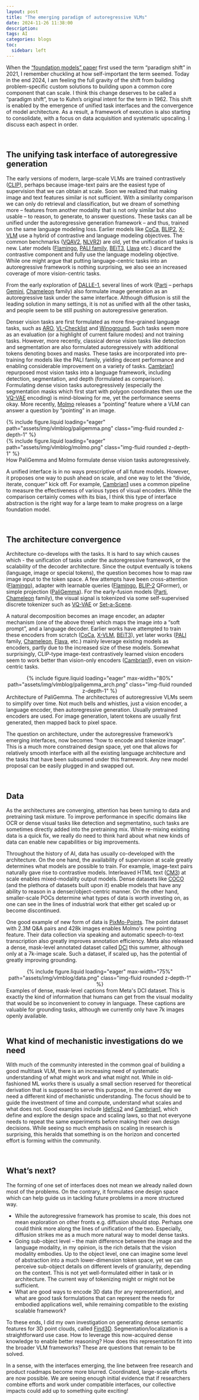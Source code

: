 ```yaml
---
layout: post
title: "The emerging paradigm of autoregressive VLMs"
date: 2024-11-26 11:38:00
description: 
tags: AI
categories: blogs
toc:
  sidebar: left
---
```


When the [“foundation models” paper](https://arxiv.org/abs/2108.07258) first used the term “paradigm shift” in 2021, I remember chuckling at how self-important the term seemed. Today in the end 2024, I am feeling the full gravity of the shift from building problem-specific custom solutions to building upon a common core component that can scale. I think this change deserves to be called a “paradigm shift”, true to Kuhn’s original intent for the term in 1962. This shift is enabled by the emergence of unified task interfaces and the convergence of model architecture. As a result, a framework of execution is also starting to consolidate, with a focus on data acquisition and systematic upscaling. I discuss each aspect in order.

<br>

## The unifying task interface of autoregressive generation
The early versions of modern, large-scale VLMs are trained contrastively ([CLIP](https://arxiv.org/abs/2103.00020)), perhaps because image-text pairs are the easiest type of supervision that we can obtain at scale. Soon we realized that making image and text features similar is not sufficient. With a similarity comparison we can only do retrieval and classification, but we dream of something more – features from another modality that is not only similar but also usable – to reason, to generate, to answer questions. These tasks can all be unified under the autoregressive generation framework – and thus, trained on the same language modeling loss. Earlier models like [CoCa](https://arxiv.org/abs/2205.01917), [BLIP2](https://arxiv.org/abs/2301.12597), [X-VLM](https://arxiv.org/abs/2111.08276) use a hybrid of contrastive and language modeling objectives. The common benchmarks ([VQAV2](https://arxiv.org/abs/1612.00837), [NLVR2](https://lil.nlp.cornell.edu/nlvr/)) are old, yet the unification of tasks is new. Later models ([Flamingo](https://arxiv.org/abs/2204.14198), [PALI family](https://arxiv.org/abs/2209.06794), [BEiT3](https://arxiv.org/abs/2208.10442), [Llava](https://arxiv.org/abs/2304.08485) etc.) discard the contrastive component and fully use the language modeling objective. While one might argue that putting language-centric tasks into an autoregressive framework is nothing surprising, we also see an increased coverage of more vision-centric tasks.

From the early exploration of [DALLE-1](https://arxiv.org/abs/2102.12092), several lines of work ([Parti](https://sites.research.google/parti/) – perhaps [Gemini](https://arxiv.org/abs/2312.11805), [Chameleon](https://arxiv.org/abs/2405.09818) family) also formulate image generation as an autoregressive task under the same interface. Although diffusion is still the leading solution in many settings, it is not as unified with all the other tasks, and people seem to be still pushing on autoregressive generation.

Denser vision tasks are first formulated as more fine-grained language tasks, such as [ARO](https://arxiv.org/abs/2210.01936), [VL-Checklist](https://arxiv.org/abs/2207.00221) and [Winoground](https://arxiv.org/abs/2204.03162). Such tasks seem more as an evaluation (or a highlight of current failure modes) and not training tasks. However, more recently, classical dense vision tasks like detection and segmentation are also formulated autoregressively with additional tokens denoting boxes and masks. These tasks are incorporated into pre-training for models like the PALI family, yielding decent performance and enabling considerable improvement on a variety of tasks. [Cambrian1](https://arxiv.org/abs/2406.16860) repurposed most vision tasks into a language framework, including detection, segmentation, and depth (formulated as comparison). Formulating dense vision tasks autoregressively (especially the segmentation masks which first start with polygon coordinates then use the [VQ-VAE](https://arxiv.org/abs/1711.00937) encoding) is mind-blowing for me, yet the performance seems okay. More recently, [Molmo](https://arxiv.org/abs/2409.17146) releases a “pointing” feature where a VLM can answer a question by “pointing” in an image.

<div class="row mt-4">
    <div class="col-sm mt-5 mt-md-0">
        {% include figure.liquid loading="eager" path="assets/img/vlmblog/paligemma.png" class="img-fluid rounded z-depth-1" %}
    </div>
    <div class="col-sm mt-5 mt-md-0">
    <div style="display: flex; margin: auto; justify-content: center; vertical-align: middle;">
        {% include figure.liquid loading="eager" path="assets/img/vlmblog/molmo.png" class="img-fluid rounded z-depth-1" %}
    </div>
    </div>
</div>
<div class="caption">
    How PaliGemma and Molmo formulate dense vision tasks autoregressively. 
</div>

A unified interface is in no ways prescriptive of all future models. However, it proposes one way to push ahead on scale, and one way to let the “divide, iterate, conquer” kick off. For example, [Cambrian1](https://arxiv.org/abs/2406.16860) uses a common pipeline to measure the effectiveness of various types of visual encoders. While the comparison certainly comes with its bias, I think this type of interface abstraction is the right way for a large team to make progress on a large foundation model.

<br>

## The architecture convergence
Architecture co-develops with the tasks. It is hard to say which causes which - the unification of tasks under the autoregressive framework, or the scalability of the decoder architecture. Since the output eventually is tokens (language, image or special tokens), the question becomes how to map raw image input to the token space. A few attempts have been cross-attention ([Flamingo](https://arxiv.org/abs/2204.14198)), adapter with learnable queries ([Flamingo](https://arxiv.org/abs/2204.14198), [BLIP-2](https://arxiv.org/abs/2301.12597) QFormer), or simple projection ([PaliGemma](https://arxiv.org/abs/2407.07726)). For the early-fusion models ([Parti](https://sites.research.google/parti/), [Chameleon](https://arxiv.org/abs/2405.09818) family), the visual signal is tokenized via some self-supervised discrete tokenizer such as [VQ-VAE](https://arxiv.org/abs/1711.00937) or [Set-a-Scene](https://arxiv.org/abs/2303.13450).

A natural decomposition becomes an image encoder, an adapter mechanism (one of the above three) which maps the image into a “soft prompt”, and a language decoder. Earlier works have attempted to train these encoders from scratch ([CoCa](https://arxiv.org/abs/2205.01917), [X-VLM](https://arxiv.org/abs/2111.08276), [BEiT3](https://arxiv.org/abs/2208.10442)), yet later works ([PALI](https://arxiv.org/abs/2209.06794) family, [Chameleon](https://arxiv.org/abs/2405.09818), [Flava](https://arxiv.org/abs/2112.04482), etc.) mainly leverage existing models as encoders, partly due to the increased size of these models. Somewhat surprisingly, CLIP-type image-text contrastively learned vision encoders seem to work better than vision-only encoders ([Cambrian1](https://arxiv.org/abs/2406.16860)), even on vision-centric tasks.

<div class="row mt-3">
    <div class="col-sm mt-3 mt-md-0">
    <div align="center">
        {% include figure.liquid loading="eager" max-width="80%" path="assets/img/vlmblog/paligemma_arch.png" class="img-fluid rounded z-depth-1" %}
    </div>
    </div>
</div>
<div class="caption">
    Architecture of PaliGemma. The architectures of autoregressive VLMs seem to simplify over time. Not much bells and whistles, just a vision encoder, a language encoder, then autoregressive generation. Usually pretrained encoders are used. For image generation, latent tokens are usually first generated, then mapped back to pixel space.
</div>

The question on architecture, under the autoregressive framework’s emerging interfaces, now becomes “how to encode and tokenize image”. This is a much more constrained design space, yet one that allows for relatively smooth interface with all the existing language architecture and the tasks that have been subsumed under this framework. Any new model proposal can be easily plugged in and swapped out. 

<br>

## Data
As the architectures are converging, attention has been turning to data and pretraining task mixture. To improve performance in specific domains like OCR or dense visual tasks like detection and segmentatino, such tasks are sometimes directly added into the pretraining mix. While re-mixing existing data is a quick fix, we really do need to think hard about what new kinds of data can enable new capabilities or big improvements. 

Throughout the history of AI, data has usually co-developed with the architecture. On the one hand, the availability of supervision at scale greatly determines what models are possible to train. For example, image-text pairs naturally gave rise to contrastive models. Interleaved HTML text ([CM3](https://arxiv.org/abs/2201.07520)) at scale enables mixed-modality output models. Dense datasets like [COCO](https://cocodataset.org/#home) (and the plethora of datasets built upon it) enable models that have any ability to reason in a denser/object-centric manner. On the other hand, smaller-scale POCs determine what types of data is worth investing on, as one can see in the lines of industrial work that either get scaled up or become discontinued.

One good example of new form of data is [PixMo-Points]((https://arxiv.org/abs/2409.17146)). The point dataset with 2.3M Q&A pairs and 428k images enables Molmo's new pointing feature. Their data collection via speaking and automatic speech-to-text transcription also greatly improves annotation efficiency. Meta also released a dense, mask-level annotated dataset called [DCI](https://arxiv.org/abs/2312.08578) this summer, although only at a 7k-image scale. Such a dataset, if scaled up, has the potential of greatly improving grounding.

<div class="row mt-3">
    <div class="col-sm mt-3 mt-md-0">
    <div align="center">
        {% include figure.liquid loading="eager" max-width="75%" path="assets/img/vlmblog/data.png" class="img-fluid rounded z-depth-1" %}
    </div>
    </div>
</div>
<div class="caption">
    Examples of dense, mask-level captions from Meta's DCI dataset. This is exactly the kind of information that humans can get from the visual modality that would be so inconvenient to convey in language. These captions are valuable for grounding tasks, although we currently only have 7k images openly available.
</div>

<br>

## What kind of mechanistic investigations do we need

With much of the community interested in the common goal of building a good multitask VLM, there is an increasing need of systematic understanding of what might work and what might not. While in old-fashioned ML works there is usually a small section reserved for theoretical derivation that is supposed to serve this purpose, in the current day we need a different kind of mechanistic understanding. The focus should be to guide the investment of time and compute, understand what scales and what does not. Good examples include [Idefics2](https://arxiv.org/abs/2405.02246) and [Cambrian1](https://arxiv.org/abs/2406.16860), which define and explore the design space and scaling laws, so that not everyone needs to repeat the same experiments before making their own design decisions. While seeing so much emphasis on scaling in research is surprising, this heralds that something is on the horizon and concerted effort is forming within the community.

<br>

## What’s next?
The forming of one set of interfaces does not mean we already nailed down most of the problems. On the contrary, it formulates one design space which can help guide us in tackling future problems in a more structured way.
-	While the autoregressive framework has promise to scale, this does not mean exploration on other fronts e.g. diffusion should stop. Perhaps one could think more along the lines of unification of the two. Especially, diffusion strikes me as a much more natural way to model dense tasks.
-	Going sub-object level – the main difference between the image and the language modality, in my opinion, is the rich details that the vision modality embodies. Up to the object level, one can imagine some level of abstraction into a much lower-dimension token space, yet we can perceive sub-object details on different levels of granularity, depending on the context. This is not yet well-formulated either in task or in architecture. The current way of tokenizing might or might not be sufficient.
-	What are good ways to encode 3D data (for any representation), and what are good task formulations that can represent the needs for embodied applications well, while remaining compatible to the existing scalable framework?

To these ends, I did my own investigation on generating dense semantic features for 3D point clouds, called [Find3D](https://arxiv.org/abs/2411.13550). Segmentation/localization is a straightforward use case. How to leverage this now-acquired dense knowledge to enable better reasoning? How does this representation fit into the broader VLM frameworks? These are questions that remain to be solved.

In a sense, with the interfaces emerging, the line between free research and product roadmaps become more blurred. Coordinated, large-scale efforts are now possible. We are seeing enough initial evidence that if researchers combine efforts and work under compatible interfaces, our collective impacts could add up to something quite exciting!